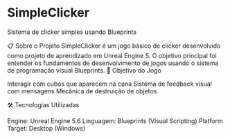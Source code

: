 # SimpleClicker
Sistema de clicker simples usando Blueprints


📋 Sobre o Projeto
SimpleClicker é um jogo básico de clicker desenvolvido como projeto de aprendizado em Unreal Engine 5. O objetivo principal foi entender os fundamentos de desenvolvimento de jogos usando o sistema de programação visual Blueprints.
🎯 Objetivo do Jogo

Interagir com cubos que aparecem na cena
Sistema de feedback visual com mensagens
Mecânica de destruição de objetos

🛠️ Tecnologias Utilizadas

Engine: Unreal Engine 5.6
Linguagem: Blueprints (Visual Scripting)
Platform Target: Desktop (Windows)

